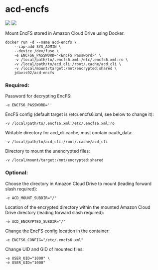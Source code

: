 acd-encfs
=========
[![](https://images.microbadger.com/badges/version/jdavis92/acd-encfs.svg)](https://microbadger.com/images/jdavis92/acd-encfs) [![](https://images.microbadger.com/badges/image/jdavis92/acd-encfs.svg)](https://microbadger.com/images/jdavis92/acd-encfs)

Mount EncFS stored in Amazon Cloud Drive using Docker.

```
docker run -d --name acd-encfs \
    --cap-add SYS_ADMIN \
    --device /dev/fuse \
    -e ENCFS6_PASSWORD='<EncFS Password>' \
    -v /local/path/to/.encfs6.xml:/etc/.encfs6.xml:ro \
    -v /local/path/to/acd_cli:/root/.cache/acd_cli \
    -v /local/mount/target:/mnt/encrypted:shared \
    jdavis92/acd-encfs
```

### Required:

Password for decrypting EncFS:
```
-e ENCFS6_PASSWORD=''
```

EncFS config (default target is /etc/.encfs6.xml, see below to change it):
```
-v /local/path/to/.encfs6.xml:/etc/.encfs6.xml:ro
```

Writable directory for acd_cli cache, must contain oauth_data:
```
-v /local/path/to/acd_cli:/root/.cache/acd_cli
```

Directory to mount the unencrypted files:
```
-v /local/mount/target:/mnt/encrypted:shared
```

### Optional:

Choose the directory in Amazon Cloud Drive to mount (leading forward slash required):
```
-e ACD_MOUNT_SUBDIR="/"
```

Location of the encrypted directory within the mounted Amazon Cloud Drive directory (leading forward slash required):
```
-e ACD_ENCRYPTED_SUBDIR="/"
```

Change the EncFS config location in the container:
```
-e ENCFS6_CONFIG="/etc/.encfs6.xml"
```

Change UID and GID of mounted files:
```
-e USER_UID="1000" \
-e USER_GID="1000"
```
